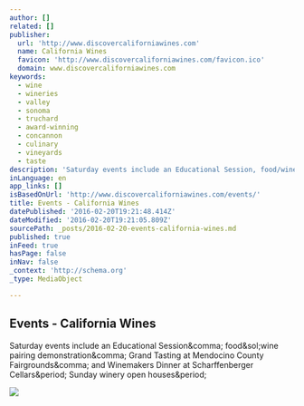 ```yaml
---
author: []
related: []
publisher:
  url: 'http://www.discovercaliforniawines.com'
  name: California Wines
  favicon: 'http://www.discovercaliforniawines.com/favicon.ico'
  domain: www.discovercaliforniawines.com
keywords:
  - wine
  - wineries
  - valley
  - sonoma
  - truchard
  - award-winning
  - concannon
  - culinary
  - vineyards
  - taste
description: 'Saturday events include an Educational Session, food/wine pairing demonstration, Grand Tasting at Mendocino County Fairgrounds, and Winemakers Dinner at Scharffenberger Cellars. Sunday winery open houses.'
inLanguage: en
app_links: []
isBasedOnUrl: 'http://www.discovercaliforniawines.com/events/'
title: Events - California Wines
datePublished: '2016-02-20T19:21:48.414Z'
dateModified: '2016-02-20T19:21:05.809Z'
sourcePath: _posts/2016-02-20-events-california-wines.md
published: true
inFeed: true
hasPage: false
inNav: false
_context: 'http://schema.org'
_type: MediaObject

---
```

<article style=""><h1>Events - California Wines</h1><p>Saturday events include an Educational Session&amp;comma; food&amp;sol;wine pairing demonstration&amp;comma; Grand Tasting at Mendocino County Fairgrounds&amp;comma; and Winemakers Dinner at Scharffenberger Cellars&amp;period; Sunday winery open houses&amp;period;</p><img src="http://www.discovercaliforniawines.com/wp-content/uploads/2013/01/bg_events2.jpg" /></article>